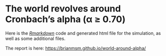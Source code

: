 # The world revolves around Cronbach’s alpha (α ≥ 0.70)
Here is the [*Rmarkdown*](https://brianmsm.github.io/world-around-alpha/) code and generated html file for the simulation, as well as some additional files.

The report is here: https://brianmsm.github.io/world-around-alpha/ 
